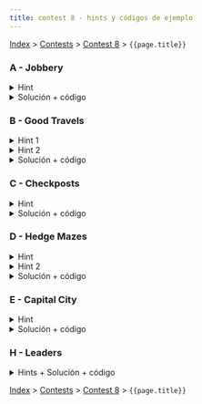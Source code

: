 ```yaml
---
title: contest 8 - hints y códigos de ejemplo
---
```


[Index](../index) > [Contests](../contests) > [Contest 8](../contests#contest-8) > ```{{page.title}}```

### A - Jobbery
<details> 
  <summary>Hint</summary>
  Básicamente nos piden encontrar todos los nodos pertenecientes a la SCC raíz del DAG de SCCs (si es que hay). Si no hay una única SCC raíz para todo el DAG, entonces no hay ningún senador peligroso.
</details>
<details> 
  <summary>Solución + código</summary>
  <p>
  Notar que encontrar la SCC raíz del DAG es equivalente a encontrar la (única) SCC hoja del DAG inverso (invirtiendo la dirección de las aristas). Corremos entonces tarjan sobre el grafo inverso y la primera vez que detectemos una SCC esa es una SCC hoja. Para chequear si dicha ese SCC es raíz del grafo original, corremos un DFS partiendo de un nodo cualquiera de dicha SCC y vemos si llegamos a todos los nodos, en cuyo caso todos los nodos de la SCC que encontramos son los senadores peligrosos. Para evitar seguir explorando más SCCs innecesariamente, una vez que ya encontramos la primera SCC interrumpimos la exploración (se puede hacer retornando true en el dfs).
  </p>
  <a href="https://github.com/PabloMessina/Competitive-Programming-Material/blob/master/Solved%20problems/acm.timus.ru/1198_Jobbery.cpp">Código de ejemplo</a>
</details>

### B - Good Travels
<details> 
  <summary>Hint 1</summary>
  Si el equipo llega a una ciudad u, el recorrido optimo siempre va a pasar por todas las ciudades v tales que v es alcanzable desde u y u es alcanzable desde v. Si un recorrido optimo no hiciera esto, siempre podriamos visitar esa ciudad v que nos falto, volver a u, y luego continuar el recorrido, mejorando el optimo.
</details>
<details> 
  <summary>Hint 2</summary>
  Otra manera de plantear el hint anterior es: Si un recorrido pasa por una componente fuertemente conexa, entonces visita todos los nodos de esa componente.
</details>
<details> 
  <summary>Solución + código</summary>
  <p>
  Dado el grafo de ciudades, obtener el DAG de componentes fuertemente conexas. Para cada componente calcular la suma de f_i para sus nodos. Luego el problema se reduce a encontrar el camino con la suma de f_i mas alta en el DAG de componentes fuertemente conexas, lo que puede hacerse en tiempo lineal.
  </p>
  <a href="https://github.com/ProgramacionCompetitivaPUC/IIC2553-2019-2/blob/master/code_samples/contest8/B_Good_Travels.cpp">Código de ejemplo</a>
</details>

### C - Checkposts
<details> 
  <summary>Hint</summary>
  Cada checkpost puede proteger la SCC a la que pertenece y nada más. Por lo que basta con poner un checkpost por SCC, y como queremos minimizar el costo escogemos el nodo más barato en cada SCC, pero pueden haber empates ...
</details>
<details> 
  <summary>Solución + código</summary>
  Corremos tarjan y encontramos todos los SCCs, por cada SCC encontramos el nodo de costo mínimo y cuántos nodos dentro de la SCC empatan a ese costo mínimo. El costo total es la sumatoria sobre el costo mínimo de cada SCC. Las formas de lograrlo es el productoria sobre la frecuencia del costo mínimo en cada SCC. <a href="https://github.com/PabloMessina/Competitive-Programming-Material/blob/master/Solved%20problems/Codeforces/427C_Checkposts.cpp">Código de ejemplo</a>
</details>

### D - Hedge Mazes
<details> 
  <summary>Hint</summary>
  <p>
  Supongamos que tenemos un camino simple entre los nodos S y T. Tomemos una arista (u,v) cualquiera de este camino. Tenemos dos opciones:
  </p>
  <ol>
    <li>
        Hay un camino entre u y v que no utiliza la arista (u,v)
    </li>
    <li>
        La arista (u,v) es el unico camino entre los nodos u y v
    </li>
  </ol>
  <p>
  Si estamos en el primer caso, entonces hay otro camino simple entre los nodos S y T que no utiliza la arista (u,v).
  </p>
</details>
<details> 
  <summary>Hint 2</summary>
  Si tomamos un camino simple entre S y T, este camino simple es unico si y solo si todas las aristas en este camino son aristas de corte.
</details>
<details> 
  <summary>Solución + código</summary>
  <p>
  Como dicen los hints, la solucion para cada query (S,T) consiste en encontrar un camino simple entre S y T y luego revisar que todas las aristas utilizadas sean aristas de corte. Para realizar esto eficientemente se puede utilizar binary lifting.
  </p>
  <a href="https://github.com/ProgramacionCompetitivaPUC/IIC2553-2019-2/blob/master/code_samples/contest8/D_Hedge_Mazes.cpp">Código de ejemplo</a>
</details>

### E - Capital City
<details> 
  <summary>Hint</summary>
  Lo mismo que el A - Jobbery pero al revés.
</details>
<details> 
  <summary>Solución + código</summary>
  Lo mismo que el A - Jobbery pero al revés. <a href="https://github.com/PabloMessina/Competitive-Programming-Material/blob/master/Solved%20problems/SPOJ/CAPCITY_CapitalCity.cpp">Código de ejemplo</a>
</details>

### H - Leaders
<details> 
  <summary>Hints + Solución + código</summary>
  Leer los comentarios dentro del código. Para hacer la lectura más ordenada, partir leyendo desde el main. El código está <strong>MUY</strong> comentado. <a href="https://github.com/PabloMessina/Competitive-Programming-Material/blob/master/Solved%20problems/Codeforces/97E_Leaders.cpp">Código de ejemplo</a>
</details>

<!-- <details> 
  <summary>Hint</summary>   
</details>
<details> 
  <summary>Solución + código</summary>
  <a href="">Código de ejemplo</a>
</details> -->

[Index](../index) > [Contests](../contests) > [Contest 8](../contests#contest-8) > ```{{page.title}}```
